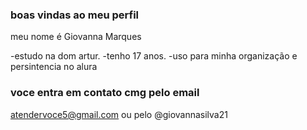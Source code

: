 ### boas vindas ao meu perfil ###

meu nome é Giovanna Marques 

-estudo na dom artur.
-tenho 17 anos.
-uso para minha organização e persintencia no alura 

### voce entra em contato cmg pelo email

atendervoce5@gmail.com ou pelo
@giovannasilva21 
